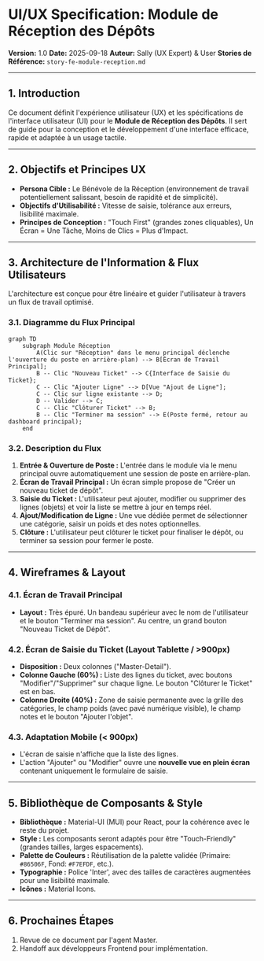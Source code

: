 # UI/UX Specification: Module de Réception des Dépôts

**Version:** 1.0
**Date:** 2025-09-18
**Auteur:** Sally (UX Expert) & User
**Stories de Référence:** `story-fe-module-reception.md`

---

## 1. Introduction

Ce document définit l'expérience utilisateur (UX) et les spécifications de l'interface utilisateur (UI) pour le **Module de Réception des Dépôts**. Il sert de guide pour la conception et le développement d'une interface efficace, rapide et adaptée à un usage tactile.

---

## 2. Objectifs et Principes UX

- **Persona Cible :** Le Bénévole de la Réception (environnement de travail potentiellement salissant, besoin de rapidité et de simplicité).
- **Objectifs d'Utilisabilité :** Vitesse de saisie, tolérance aux erreurs, lisibilité maximale.
- **Principes de Conception :** "Touch First" (grandes zones cliquables), Un Écran = Une Tâche, Moins de Clics = Plus d'Impact.

---

## 3. Architecture de l'Information & Flux Utilisateurs

L'architecture est conçue pour être linéaire et guider l'utilisateur à travers un flux de travail optimisé.

### 3.1. Diagramme du Flux Principal

```mermaid
graph TD
    subgraph Module Réception
        A(Clic sur "Réception" dans le menu principal déclenche l'ouverture du poste en arrière-plan) --> B[Écran de Travail Principal];
        B -- Clic "Nouveau Ticket" --> C{Interface de Saisie du Ticket};        
        C -- Clic "Ajouter Ligne" --> D[Vue "Ajout de Ligne"];
        C -- Clic sur ligne existante --> D;
        D -- Valider --> C;
        C -- Clic "Clôturer Ticket" --> B;
        B -- Clic "Terminer ma session" --> E(Poste fermé, retour au dashboard principal);
    end
```

### 3.2. Description du Flux

1.  **Entrée & Ouverture de Poste :** L'entrée dans le module via le menu principal ouvre automatiquement une session de poste en arrière-plan.
2.  **Écran de Travail Principal :** Un écran simple propose de "Créer un nouveau ticket de dépôt".
3.  **Saisie du Ticket :** L'utilisateur peut ajouter, modifier ou supprimer des lignes (objets) et voir la liste se mettre à jour en temps réel.
4.  **Ajout/Modification de Ligne :** Une vue dédiée permet de sélectionner une catégorie, saisir un poids et des notes optionnelles.
5.  **Clôture :** L'utilisateur peut clôturer le ticket pour finaliser le dépôt, ou terminer sa session pour fermer le poste.

---

## 4. Wireframes & Layout

### 4.1. Écran de Travail Principal

- **Layout :** Très épuré. Un bandeau supérieur avec le nom de l'utilisateur et le bouton "Terminer ma session". Au centre, un grand bouton "Nouveau Ticket de Dépôt".

### 4.2. Écran de Saisie du Ticket (Layout Tablette / >900px)

- **Disposition :** Deux colonnes ("Master-Detail").
- **Colonne Gauche (60%) :** Liste des lignes du ticket, avec boutons "Modifier"/"Supprimer" sur chaque ligne. Le bouton "Clôturer le Ticket" est en bas.
- **Colonne Droite (40%) :** Zone de saisie permanente avec la grille des catégories, le champ poids (avec pavé numérique visible), le champ notes et le bouton "Ajouter l'objet".

### 4.3. Adaptation Mobile (< 900px)

- L'écran de saisie n'affiche que la liste des lignes.
- L'action "Ajouter" ou "Modifier" ouvre une **nouvelle vue en plein écran** contenant uniquement le formulaire de saisie.

---

## 5. Bibliothèque de Composants & Style

- **Bibliothèque :** Material-UI (MUI) pour React, pour la cohérence avec le reste du projet.
- **Style :** Les composants seront adaptés pour être "Touch-Friendly" (grandes tailles, larges espacements).
- **Palette de Couleurs :** Réutilisation de la palette validée (Primaire: `#86506F`, Fond: `#F7EFDF`, etc.).
- **Typographie :** Police 'Inter', avec des tailles de caractères augmentées pour une lisibilité maximale.
- **Icônes :** Material Icons.

---

## 6. Prochaines Étapes

1.  Revue de ce document par l'agent Master.
2.  Handoff aux développeurs Frontend pour implémentation.
